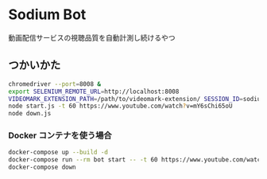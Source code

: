 # Sodium Bot

動画配信サービスの視聴品質を自動計測し続けるやつ

## つかいかた

```sh
chromedriver --port=8008 &
export SELENIUM_REMOTE_URL=http://localhost:8008
VIDEOMARK_EXTENSION_PATH=/path/to/videomark-extension/ SESSION_ID=sodium node setup.js
node start.js -t 60 https://www.youtube.com/watch?v=mY6sChi65oU
node down.js
```

### Docker コンテナを使う場合

```sh
docker-compose up --build -d
docker-compose run --rm bot start -- -t 60 https://www.youtube.com/watch?v=mY6sChi65oU
docker-compose down
```
